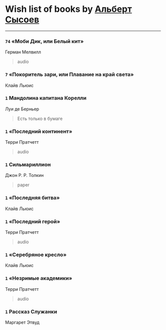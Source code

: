 # Wish list of books by [Альберт Сысоев](http://vk.com/id47446642)
---

### `74` «Моби Дик, или Белый кит»
Герман Мелвилл
> audio

### `7` «Покоритель зари, или Плавание на край света»
Клайв Льюис

### `1` Мандолина капитана Корелли
Луи де Берньер
> Есть только в бумаге

### `1` «Последний континент»
Терри Пратчетт
> audio

### `1` Сильмариллион
Джон Р. Р. Толкин
> paper

### `1` «Последняя битва»
Клайв Льюис

### `1` «Последний герой»
Терри Пратчетт
> audio

### `1` «Серебряное кресло»
Клайв Льюис

### `1` «Незримые академики»
Терри Пратчетт
> audio

### `1` Рассказ Служанки
Маргарет Этвуд

